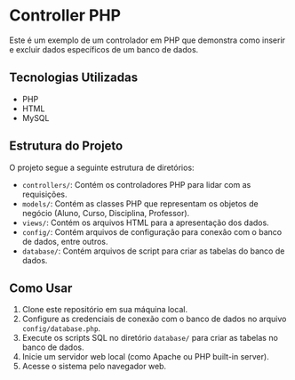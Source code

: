 
# Controller PHP

Este é um exemplo de um controlador em PHP que demonstra como inserir e excluir dados específicos de um banco de dados.

## Tecnologias Utilizadas

- PHP
- HTML
- MySQL

## Estrutura do Projeto

O projeto segue a seguinte estrutura de diretórios:

- `controllers/`: Contém os controladores PHP para lidar com as requisições.
- `models/`: Contém as classes PHP que representam os objetos de negócio (Aluno, Curso, Disciplina, Professor).
- `views/`: Contém os arquivos HTML para a apresentação dos dados.
- `config/`: Contém arquivos de configuração para conexão com o banco de dados, entre outros.
- `database/`: Contém arquivos de script para criar as tabelas do banco de dados.

## Como Usar

1. Clone este repositório em sua máquina local.
2. Configure as credenciais de conexão com o banco de dados no arquivo `config/database.php`.
3. Execute os scripts SQL no diretório `database/` para criar as tabelas no banco de dados.
4. Inicie um servidor web local (como Apache ou PHP built-in server).
5. Acesse o sistema pelo navegador web.
